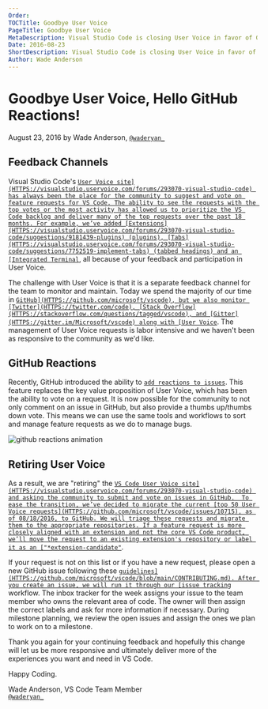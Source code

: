 ```yaml
---
Order:
TOCTitle: Goodbye User Voice
PageTitle: Goodbye User Voice
MetaDescription: Visual Studio Code is closing User Voice in favor of GitHub reactions.
Date: 2016-08-23
ShortDescription: Visual Studio Code is closing User Voice in favor of GitHub reactions.
Author: Wade Anderson
---
```


# Goodbye User Voice, Hello GitHub Reactions!

August 23, 2016 by Wade Anderson, [`@waderyan_`](HTTPS://twitter.com/waderyan_)

## Feedback Channels

Visual Studio Code's [`User Voice site](HTTPS://visualstudio.uservoice.com/forums/293070-visual-studio-code) has always been the place for the community to suggest and vote on feature requests for VS Code. The ability to see the requests with the top votes or the most activity has allowed us to prioritize the VS Code backlog and deliver many of the top requests over the past 18 months. For example, we’ve added [Extensions](HTTPS://visualstudio.uservoice.com/forums/293070-visual-studio-code/suggestions/9181439-plugins) (plugins), [Tabs](HTTPS://visualstudio.uservoice.com/forums/293070-visual-studio-code/suggestions/7752519-implement-tabs) (tabbed headings) and an [Integrated Terminal`](HTTPS://visualstudio.uservoice.com/forums/293070-visual-studio-code/suggestions/7752357-integrated-terminal), all because of your feedback and participation in User Voice.

The challenge with User Voice is that it is a separate feedback channel for the team to monitor and maintain. Today we spend the majority of our time in [`GitHub](HTTPS://github.com/microsoft/vscode), but we also monitor [Twitter](HTTPS://twitter.com/code), [Stack Overflow](HTTPS://stackoverflow.com/questions/tagged/vscode), and [Gitter](HTTPS://gitter.im/Microsoft/vscode) along with [User Voice`](HTTPS://visualstudio.uservoice.com/forums/293070-visual-studio-code). The management of User Voice requests is labor intensive and we haven't been as responsive to the community as we'd like.

## GitHub Reactions

Recently, GitHub introduced the ability to [`add reactions to issues`](HTTPS://github.com/blog/2119-add-reactions-to-pull-requests-issues-and-comments). This feature replaces the key value proposition of User Voice, which has been the ability to vote on a request. It is now possible for the community to not only comment on an issue in GitHub, but also provide a thumbs up/thumbs down vote. This means we can use the same tools and workflows to sort and manage feature requests as we do to manage bugs.

![`github reactions animation`](github_reaction.gif)

## Retiring User Voice

As a result, we are "retiring" the [`VS Code User Voice site](HTTPS://visualstudio.uservoice.com/forums/293070-visual-studio-code) and asking the community to submit and vote on issues in GitHub.  To ease the transition, we’ve decided to migrate the current [top 50 User Voice requests](HTTPS://github.com/microsoft/vscode/issues/10715), as of 08/18/2016, to GitHub. We will triage these requests and migrate them to the appropriate repositories. If a feature request is more closely aligned with an extension and not the core VS Code product, we’ll move the request to an existing extension's repository or label it as an ["*extension-candidate"`](HTTPS://github.com/microsoft/vscode/labels/*extension-candidate).

If your request is not on this list or if you have a new request, please open a new GitHub issue following these [`guidelines](HTTPS://github.com/microsoft/vscode/blob/main/CONTRIBUTING.md). After you create an issue, we will run it through our [issue tracking`](HTTPS://github.com/microsoft/vscode/wiki/Issue-Tracking) workflow. The inbox tracker for the week assigns your issue to the team member who owns the relevant area of code. The owner will then assign the correct labels and ask for more information if necessary. During milestone planning, we review the open issues and assign the ones we plan to work on to a milestone.

Thank you again for your continuing feedback and hopefully this change will let us be more responsive and ultimately deliver more of the experiences you want and need in VS Code.

Happy Coding.

Wade Anderson, VS Code Team Member <br>
[`@waderyan_`](HTTPS://twitter.com/waderyan_)
